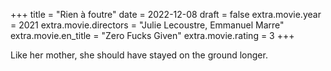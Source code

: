 +++
title = "Rien à foutre"
date = 2022-12-08
draft = false
extra.movie.year = 2021
extra.movie.directors = "Julie Lecoustre, Emmanuel Marre"
extra.movie.en_title = "Zero Fucks Given"
extra.movie.rating = 3
+++

Like her mother, she should have stayed on the ground longer.<!-- more -->
